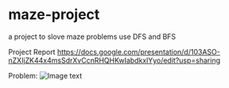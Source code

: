 # maze-project
a project to slove maze problems use DFS and BFS

Project Report
https://docs.google.com/presentation/d/103ASO-nZXIjZK44x4msSdrXvCcnRHQHKwIabdkxlYyo/edit?usp=sharing

Problem:
![Image text](https://github.com/liangliang1120/maze-project/blob/main/maze.jpg)
